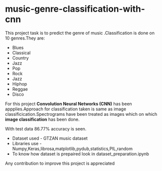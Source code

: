 # music-genre-classification-with-cnn
This project task is to predict the genre of music 
.Classification is done on 10 genres.They are:
- Blues
- Classical
- Country
- Jazz
- Pop
- Rock
- Jazz
- Hiphop
- Reggae
- Disco

For this project **Convolution Neural Networks (CNN)** has been appplies.Approach for classification taken is same as image classificication.Spectrograms have been treated as images which on which **image classification** has been done.

With test data 86.77% accuracy is seen.

- Dataset used - GTZAN music dataset
- Libraries use - Numpy,Keras,librosa,matplotlib,pydub,statistics,PIL,random
- To know how dataset is prepaired look in dataset_preparation.ipynb

Any contribution to improve this project is appreciated
